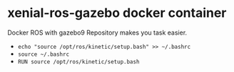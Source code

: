 # xenial-ros-gazebo docker container 
Docker ROS with gazebo9 Repository makes you task easier.   
* `echo "source /opt/ros/kinetic/setup.bash" >> ~/.bashrc` 
* `source ~/.bashrc` 
* `RUN source /opt/ros/kinetic/setup.bash`
